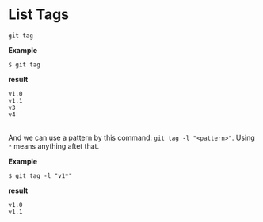 # List Tags

`git tag`

**Example**
```git
$ git tag
```

**result**
```git
v1.0
v1.1
v3
v4
```
\
And we can use a pattern by this command: `git tag -l "<pattern>"`.
Using `*` means anything aftet that.

**Example**
```git
$ git tag -l "v1*"
```

**result**
```git
v1.0
v1.1
```